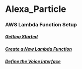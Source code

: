# Alexa_Particle

### AWS Lambda Function Setup

##### [Getting Started](https://developer.amazon.com/public/solutions/alexa/alexa-skills-kit/getting-started-guide)

##### [Create a New Lambda Function](https://developer.amazon.com/public/solutions/alexa/alexa-skills-kit/docs/developing-an-alexa-skill-as-a-lambda-function)

##### [Define the Voice Interface](https://developer.amazon.com/public/solutions/alexa/alexa-skills-kit/docs/defining-the-voice-interface)
